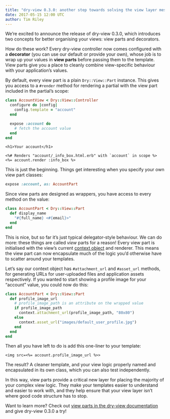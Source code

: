```yaml
---
title: "dry-view 0.3.0: another step towards solving the view layer mess"
date: 2017-05-15 12:00 UTC
author: Tim Riley
---
```


We’re excited to announce the release of dry-view 0.3.0, which introduces two concepts for better organising your views: view parts and decorators.

How do these work? Every dry-view controller now comes configured with a **decorator** (you can use our default or provide your own), whose job is to wrap up your values in **view parts** before passing them to the template. View parts give you a place to cleanly combine view-specific behaviour with your application’s values.

By default, every view part is a plain `Dry::View::Part` instance. This gives you access to a `#render` method for rendering a partial with the view part included in the partial’s scope:

```ruby
class AccountView < Dry::View::Controller
  configure do |config|
    config.template = "account"
  end

  expose :account do
    # fetch the account value
  end
end
```

```erb
<h1>Your account</h1>

<%# Renders "account/_info_box.html.erb" with `account` in scope %>
<%= account.render :info_box %>
```

This is just the beginning. Things get interesting when you specify your own view part classes:

```ruby
expose :account, as: AccountPart
```

Since view parts are designed as wrappers, you have access to every method on the value:

```ruby
class AccountPart < Dry::View::Part
  def display_name
    "#{full_name} <#{email}>"
  end
end
```

This is nice, but so far it’s just typical delegator-style behaviour. We can do more: these things are called _view_ parts for a reason! Every view part is initialised with the view’s current [context object](http://dry-rb.org/gems/dry-view/0.7/context) and renderer. This means the view part can now encapsulate much of the logic you’d otherwise have to scatter around your templates.

Let’s say our context object has `#attachment_url` and `#asset_url` methods, for generating URLs for user-uploaded files and application assets respectively. If you wanted to start showing a profile image for your “account” value, you could now do this:

```ruby
class AccountPart < Dry::View::Part
  def profile_image_url
    # profile_image_path is an attribute on the wrapped value
    if profile_image_path
      context.attachment_url(profile_image_path, "80x80")
    else
      context.asset_url("images/default_user_profile.jpg")
    end
  end
end
```

Then all you have left to do is add this one-liner to your template:

```erb
<img src=<%= account.profile_image_url %>>
```

The result? A cleaner template, and your view logic properly named and encapsulated in its own class, which you can also test  independently.

In this way, view parts provide a critical new layer for placing the majority of your complex view logic. They make your templates easier to understand and easier to work with, and they help ensure that your view layer isn’t where good code structure has to stop.

Want to learn more? Check out [view parts in the dry-view documentation](http://dry-rb.org/gems/dry-view/0.7/parts) and give dry-view 0.3.0 a try!
